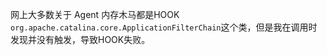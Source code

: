 网上大多数关于 Agent 内存木马都是HOOK `org.apache.catalina.core.ApplicationFilterChain`这个类，但是我在调用时发现并没有触发，导致HOOK失败。





